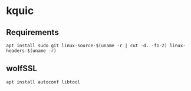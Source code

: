 # kquic

## Requirements

```
apt install sudo git linux-source-$(uname -r | cut -d. -f1-2) linux-headers-$(uname -r)
```

## wolfSSL

```
apt install autoconf libtool
```
